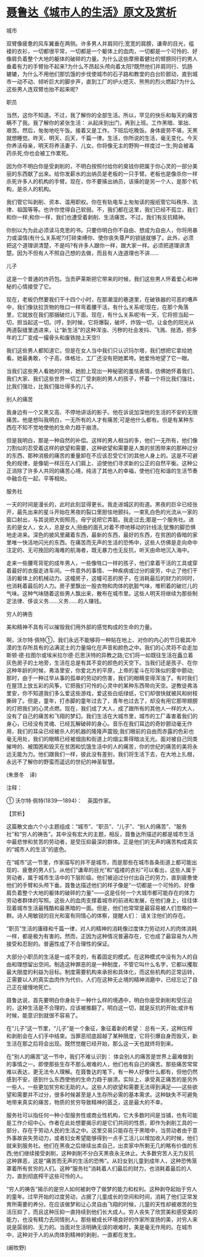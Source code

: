 # [聂鲁达《城市人的生活》原文及赏析](https://www.vrrw.net/wx/12535.html)

城市

双臂像疲惫的风车翼垂在两侧。许多男人并肩同行;宽宽的肩膀，谦卑的目光，褴褛的衣衫，一切都很平常，一切都是一个躯体上的血肉，一切都是一个可怜的、好像肩负着整个大地的躯体的破碎的力量。为什么这些摩擦着健壮的臂膀同行的男人垂着有力的手臂抬不起来?为什么不昂起头颅向着太阳?既然他们并肩同行、饥肠辘辘，为什么不用他们那饥饿的步伐使城市的石子路和教堂的白台阶颤动，直到城市一动不动、倾听巨大的脚步声，直到工厂的炉火熄灭、熊熊的烈火燃起?为什么这些男人连双臂也抬不起来呢?

职员

当然，这你不知道。不过，我了解你的全部生活。所以，罕见的快乐和每天的痛苦瞒不了我。我了解你的紧张生活： 从起床到出门，再到上班。工作黑暗、笨拙、艰苦。然后，匆匆地吃午饭。接着又是工作。下班后吃晚饭。身体疲劳不堪，天黑就想睡觉。昨天、明天、后天，千篇一律。生活，你所说的生活，毫无变化。今天你养活母亲，明天将养活妻子、儿女。你将像无主的野狗一样度过一生;狗会被毒药杀死;你也会被工作累死。

因为你不明白你是受剥削的，不明白按照付给你的臭钱你把属于你心灵的一部分美丽的东西献了出来。给你发薪水的出纳员是老板的一只手臂。老板也是像杀你一样杀死许多人的机构的手臂。现在，你不要揍出纳员，该揍的是另一个人，是那个机构，是杀人的机构。

我们管它叫剥削、资本、滥用职权。你在有轨电车上匆匆读的报纸管它叫秩序、法律、祖国等等。也许你觉得自己软弱。不，我们都在这里，我们已经不孤立，我们和你一样;和你一样，我们也遭受着剥削、生活痛苦。不过，我们有反抗精神。

你别以为为此必须读马克思的书。只要你明白你不自由、想成为自由人，你将用暴力或温情(有什么关系呢?)打碎束缚你、使你丧失尊严的锁链就够了。此外，必须把这个道理讲清楚，不是吗?有许多人跟你一样，跟大家一样。必须把道理讲清楚。因为不但有人不照自己想的去做，而且有人连道理也不讲……



儿子

这是一个普通的炸药包。当贡萨莱斯把它带来的时候，我们这些男人怀着爱心和神秘的心情接受了它。

现在，老板仍然要我们干十四个小时，在那潮湿的巷道里，在破铁器的可恶的嘈声中，我们像驮拉货物的牲口一样弯着腰干活。有什么关系呢!现在，在那个角落里，它就放在我们那捆破烂儿下面。现在，有什么关系呢!有一天，它将担当起一切，担当起这一切。(哼，到时候，它将爆裂，破坏，炸毁一切，让金色的阳光从两道裂缝里透进来，让“新生活”的这种浑浊、污秽的社会发抖、飞溅、抛洒，把多年的工厂变成一撮骨头和废铁抛上天空!)

我们这些男人都知道它。但是在女人当中我们只认识玛尔塔，我们想把它拿给她看。她最勇敢，个子高，体格壮，工厂还没有把她累垮。她爱怜地望了它一眼。

当我们这些男人看她的时候，她脸上现出一种秘密的羞怯表情，仿佛她怀着我们、我们大家、我们这些世界一切工厂受剥削的男人的孩子，怀着一个将比我们强壮，比我们强壮，比我们强壮得多的儿子。

别人的痛苦

我身边有一个又黑又高、不停地讲话的影子。他在诉说加深他的生活的不安的无限痛苦。他是想叫我明白，一无所有的人才有痛苦;可是他什么都有。但是有某种东西在不知不觉地使他的生命力趋于崩溃。

但是我明白，那是一种自然的补偿。这样的男人相当的多，他们一无所有，他们像刀割似的忍受着这样的欲望和需要，这种欲望和需要是人类的贫困带来的那种过分的东西、那种消极的痛苦的重量卸在不应该忍受它们的其他人身上的。这是不可避免的规律，是像轭一样压在人们肩上、迫使他们寻求新的公正的自然平衡。这种公正消除了许多人共同的痛苦心境，纯洁了其他人的幸福，使他们在和谐的生活节奏中融合在一起，平等相处。

服务社

一天的时间是漫长的，此时此刻显得更长。我走进城区的街道。黑夜的巨伞已经张开，最先出来的星斗开始在黑夜的裂口里胆怯地颤抖。一束乳白色的光流从一家的窗口射出，与其说把大街照亮，毋宁说把它弄脏。我走过去;那是一个服务社。进去的是女人，女人，总是女人;扭曲的面孔对着不停地移动的针线活;犹豫的脚恐惧地走进来。深色的披风里藏着东西，最新的东西，最好的东西，在贫困的昏暗的家里唯一快活地闪光的东西。在痛苦而无声的生活的恐怖中，这些人仿佛是走向命中注定的、无可挽回的海难的航海者，既无暴力也无反抗，听天由命地沉入海中。

走来一些腰弯背驼的成年男人，一些像牲口一样的孩子，他们拿着干活的工具或穿着最好的衣服走进车间。一件意外的事情、一种疾病或过分的疲劳，中止了他们干活的躯体上的机械动力。这幢房子，这幢可恶的房子，在消耗最后的财力的同时，也消耗着最后的人力。房子里飘出一股衣物和肉体的肮脏气味，堆积着的破烂儿的气味。这种气味随着这些男人飘出来，散布在城市里。这些人明天将继续为那些制定法律、侈谈义务……义务……的人赚钱。

穷人的祷告

美和精神不具有可以摧毁我们用外部的感觉构成的生命的力量。

啊，沃尔特·佩特①，我们永远不能够将一种贴在地上、对你的内心的节日极其冷漠的生存所具有的沾满泥土的力量熔化在声音和颜色之中。我们的心灵将不会走加斯顿·德·拉图尔或埃米拉尔德·厄思沃特的异教之路;它们将一如既往生活在矗立着灰色房子的土地旁，生活在总是有其不变的颜色的天空下。当我们还是孩子、在你这种年龄的时候，弗洛里安，你爱北方的平原，上帝的星斗在珍珠似的雾中颤动;那时，由于一种过早从事的孤单的劳动的伤害，我们的眼睛变得浑浊了。有时我们在屋顶上放五彩的风筝，它把我们可怜的心灵中的某种东西带向天空。逆教徒弗洛里安，你不知道我们多么爱这些游戏，爱这些白纸绿纸，它们却很快就被风和树枝撕碎了。但是，童年，打赤脚的童年过去了，青年也过去了，却没有用它那带翅膀的灯把我们的心灵点燃。现在，我们成了大人，成了跟所有的其他人一样的大人，没有了自己的痛苦和飞翔的梦幻。我们生活在大城市里，城市的工厂毒害着我们的身心，已经没有灵魂、已经瓦解破碎的身心。音乐在我们耳边的奇妙颤动毫无作用，我们的耳朵已经被杀人的机器的隆隆声震毁;我们眼前的自由而赤露的色彩也毫无用处，我们的眼睛已经被烟囱和街道上的烟尘熏得暗淡无光。面对被自己同类摧垮的、被围困和毁灭在贫困和饥饿生活中的人的痛苦，你的世纪的痛苦的美将永远无能为力。他们跟我们一样，彼此没有差别，我们将生活下去，在大地上扎根，永远不了解你的野蛮而遥远的世纪的神圣智慧。

(朱景冬　译)

注释：

① 沃尔特·佩特(1839—1894)：　英国作家。

【赏析】

这篇散文由六个小主题组成：“城市”、“职员”、“儿子”、“别人的痛苦”、“服务社”和“穷人的祷告”。其中没有宏大的主题，相反，聂鲁达所描述的都是城市生活中最悲惨和贫苦的劳动者，是受压抑最深的群体。正是他们的无声的痛苦构成真实的“城市人的生活”的底色。

在“城市”这一节里，作家描写的并不是城市，而是那些在城市各条街道上都可能出现的、疲惫的男人们。从他们“谦卑的目光”和“褴褛的衣衫”可以看出，这些人属于劳动者，属于城市生活中的下层阶级。他们被迫过分付出自己的劳力，直到疲惫使他们的手臂和头颅下垂。聂鲁达描述他们的样子像是“一切都是一个可怜的、好像肩负着整个大地的躯体的破碎的力量”——这是任何一个大城市都可能存在的体力劳动者群体的写照。这些人的血肉支撑着城市的前进和发展，在他们身上，往往体现着城市生活最残酷和最黑暗的一面。但是，他们也常常是最容易被人们忽略的一群。诗人用敏锐的目光和富有同情心的体察，提醒人们： 请关注他们的存在。

“职员”生活的庸碌和千篇一律，对人的精神的消耗像过度体力劳动对人的肉体消耗一样，都是极为有害的。然而，正因为这种情况普遍存在，它也成了最容易为人所接受和忍耐的。普遍性成了不合理性的保证。

大部分小职员的生活是一成不变的，有着固定的模式。在这种模式中没有为人的自由和理想留出空间。制造这种罪恶的是一种制度，不管它叫什么名字，它都以攫取最大限度的利益为目标。制度需要机构来承担和具体化，而这些机构的正常运转，正需要以人的真实血肉作为代价。人们在这种无止境的精神消磨中，已经忘记了自己正在缓慢地死亡。

聂鲁达说，首先要明白你身处于一种什么样的境遇中，明白你是受剥削和受压迫的，这种生活是不合理的，应该被推翻了。明白这一切，就是反抗的开始;或许有时候，能意识到就很不容易了。

在“儿子”这一节里，“儿子”是一个象征，象征着新的希望： 总有一天，这种压榨和剥削会在人们手中结束。当罪恶彻底超越了某种限度，它将引爆自身而毁灭，新生活在那之后将会出现。既然觉醒已经开始，那么这一天也就终将到来。

在“别人的痛苦”这一节中，我们不难认识到： 体会别人的痛苦是世界上最难做到的事情之一。即使那些生存不那么艰难的人，他们也有自己的痛苦。那些痛苦常常难以表达，更无法令人理解。在聂鲁达的笔下，有一种人好像什么都有，但他仍然感到不安，感到什么东西使他的生命力趋于崩溃。实际上，承受真正痛苦的是另外一些人，一些更加贫穷和无助的人。这些人的欲望和需要无法得到满足——这些欲望和需要并不过分，很多时候甚至是人生存所必需的基本需求。这种缺失不可避免地带来真实的痛苦，物质的贫穷导致精神的匮乏，这是最大的不幸。

服务社可以指任何一种小型服务性或商业性机构，它大多数时间是当铺，也有可能是工作介绍中心。作者在此处想要揭示的是它们共同的性质，即作为剥削工具的一部分，存在于劳动人民的生活之中。这里交易只能存在于黑暗中，当劳动者由于意外事故丧失劳动力，或者妇女希望能够得到一点手工活儿以增加收入的时候，他们就来到服务社。他们在黑夜之后继续出卖自己，出卖家中所剩无几的略有价值的东西;他们继续接受剥削，这种剥削不分白天黑夜永无休止。大多数穷苦人无力反抗这种罪恶，这是“痛苦而无声的生活的恐怖”。从妇女到儿童到成年人，这种恐怖笼罩着所有贫穷的人们。这种“服务社”消耗着人们最后的财力，也消耗着最后的人力，直到彻底榨干这些可怜的人。

“穷人的祷告”揭示的是穷人如何被剥夺了做梦的能力和权利。这种剥夺起始于穷人的童年。过早开始的过度劳动，占据了儿童成长的空间和时间，消耗了他们正常发育所需要的养分。在应该做梦和让心灵自由飞翔的时候，儿童的天性却被艰苦的生活压抑了，而且这种压抑一直持续到他们长大成人。穷人丧失了欣赏美和感受美的能力，也没有精力去同情别人。那些被成长环境良好的作家所宣扬的美，对穷人来说是孱弱的、无力的。当面对生活明确无误的艰难时，美是毫无作用的。在城市中，这种对于人的从肉体到精神的剥削，一直都在发生。

(阚牧野)

